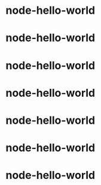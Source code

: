 # node-hello-world
# node-hello-world
# node-hello-world
# node-hello-world
# node-hello-world
# node-hello-world
# node-hello-world
